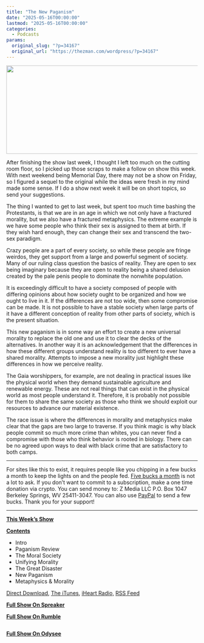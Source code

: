```yaml
---
title: "The New Paganism"
date: "2025-05-16T00:00:00"
lastmod: "2025-05-16T00:00:00"
categories:
  - Podcasts
params:
  original_slug: "?p=34167"
  original_url: "https://thezman.com/wordpress/?p=34167"
---
```


[<img
src="http://thezman.com/wordpress/wp-content/uploads/2018/01/Power-Hour.png"
decoding="async" width="600" height="233" />](http://thezman.com/wordpress/wp-content/uploads/2018/01/Power-Hour.png)

After finishing the show last week, I thought I left too much on the
cutting room floor, so I picked up those scraps to make a follow on show
this week. With next weekend being Memorial Day, there may not be a show
on Friday, so I figured a sequel to the original while the ideas were
fresh in my mind made some sense. If I do a show next week it will be on
short topics, so send your suggestions.

The thing I wanted to get to last week, but spent too much time bashing
the Protestants, is that we are in an age in which we not only have a
fractured morality, but we also have a fractured metaphysics. The
extreme example is we have some people who think their sex is assigned
to them at birth. If they wish hard enough, they can change their sex
and transcend the two-sex paradigm.

Crazy people are a part of every society, so while these people are
fringe weirdos, they get support from a large and powerful segment of
society. Many of our ruling class question the basics of reality. They
are open to sex being imaginary because they are open to reality being a
shared delusion created by the pale penis people to dominate the
nonwhite population.

It is exceedingly difficult to have a society composed of people with
differing opinions about how society ought to be organized and how we
ought to live in it. If the differences are not too wide, then some
compromise can be made. It is not possible to have a stable society when
large parts of it have a different conception of reality from other
parts of society, which is the present situation.

This new paganism is in some way an effort to create a new universal
morality to replace the old one and use it to clear the decks of the
alternatives. In another way it is an acknowledgement that the
differences in how these different groups understand reality is too
different to ever have a shared morality. Attempts to impose a new
morality just highlight these differences in how we perceive reality.

The Gaia worshippers, for example, are not dealing in practical issues
like the physical world when they demand sustainable agriculture and
renewable energy. These are not real things that can exist in the
physical world as most people understand it. Therefore, it is probably
not possible for them to share the same society as those who think we
should exploit our resources to advance our material existence.

The race issue is where the differences in morality and metaphysics make
clear that the gaps are two large to traverse. If you think magic is why
black people commit so much more crime than whites, you can never find a
compromise with those who think behavior is rooted in biology. There can
be no agreed upon ways to deal with black crime that are satisfactory to
both camps.

------------------------------------------------------------------------

For sites like this to exist, it requires people like you chipping in a
few bucks a month to keep the lights on and the people fed.
<a href="https://www.subscribestar.com/the-z-blog"
rel="noopener noreferrer" target="_blank">Five bucks a month</a> is not
a lot to ask. If you don’t want to commit to a subscription, make a one
time donation via crypto. You can send money to: Z Media LLC P.O. Box
1047 Berkeley Springs, WV 25411-3047. You can also use <a
href="https://www.paypal.com/cgi-bin/webscr?cmd=_s-xclick&amp;hosted_button_id=UDAS2Q8JYA6CN&amp;source=url"
rel="noopener noreferrer" target="_blank">PayPal</a> to send a few
bucks. Thank you for your support!

------------------------------------------------------------------------

**<u>This Week’s Show</u>**

**<u>Contents</u>**

-   Intro
-   Paganism Review
-   The Moral Society
-   Unifying Morality
-   The Great Disaster
-   New Paganism
-   Metaphysics & Morality

<a href="https://api.spreaker.com/v2/episodes/66105539/download.mp3"
rel="noopener" target="_blank">Direct Download</a>, <a
href="https://itunes.apple.com/us/podcast/the-z-blog-power-hour/id1262799640?mt=2"
rel="noopener noreferrer" target="_blank">The iTunes</a>,
<a href="https://www.iheart.com/podcast/the-z-blog-power-hour-29246491/"
rel="noopener noreferrer" target="_blank">iHeart Radio,</a>
<a href="https://www.spreaker.com/show/2589657/episodes/feed"
rel="noopener noreferrer" target="_blank">RSS Feed</a>

**<u>Full Show On Spreaker</u>**

**<u>Full Show On Rumble</u>**

<span class="mce_SELRES_start" mce-type="bookmark"
style="display: inline-block; width: 0px; overflow: hidden; line-height: 0;">﻿</span>

**<u>Full Show On Odysee</u>**

<span class="mce_SELRES_start" mce-type="bookmark"
style="display: inline-block; width: 0px; overflow: hidden; line-height: 0;">﻿</span>
